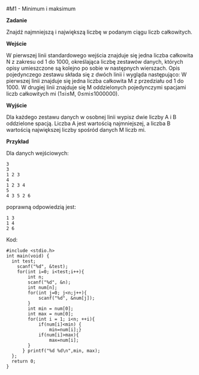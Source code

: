 #M1 - Minimum i maksimum


**Zadanie**

Znajdź najmniejszą i największą liczbę w podanym ciągu liczb całkowitych.

**Wejście**

W pierwszej linii standardowego wejścia znajduje się jedna liczba całkowita N z zakresu od 1 do 1000, określająca liczbę zestawów danych, których opisy umieszczone są kolejno po sobie w następnych wierszach. Opis pojedynczego zestawu składa się z dwóch linii i wygląda następująco: W pierwszej linii znajduje się jedna liczba całkowita M z przedziału od 1 do 1000. W drugiej linii znajduje się M oddzielonych pojedynczymi spacjami liczb całkowitych mi (1≤i≤M, 0≤mi≤1000000).

**Wyjście**

Dla każdego zestawu danych w osobnej linii wypisz dwie liczby A i B oddzielone spacją. Liczba A jest wartością najmniejszej, a liczba B wartością największej liczby spośród danych M liczb mi.

**Przykład**

Dla danych wejściowych:

    3
    3
    1 2 3
    4
    1 2 3 4
    5
    4 3 5 2 6

poprawną odpowiedzią jest:

    1 3
    1 4
    2 6
    
Kod:

    #include <stdio.h>
    int main(void) {
      int test;
    	scanf("%d", &test);
    	for(int i=0; i<test;i++){
    		int n;
    		scanf("%d", &n);
	    	int num[n];
	    	for(int j=0; j<n;j++){
	    		scanf("%d", &num[j]);
    		}
	    	int min = num[0];
	    	int max = num[0];
	    	for(int i = 1; i<n; ++i){
      			if(num[i]<min) {
       				min=num[i];}
       			if(num[i]>max){
       				max=num[i];
	      	}	
	  	  } printf("%d %d\n",min, max);
  	  };
  	  return 0;
    }
